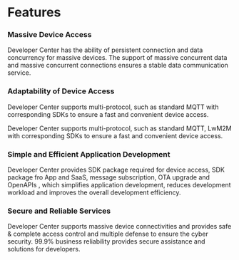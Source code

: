 # Features

### **Massive Device Access**



Developer Center has the ability of persistent connection and data concurrency for massive devices. The support of massive concurrent data and massive concurrent connections ensures a stable data communication service.



### **Adaptability of Device Access**

<span  v-if="isEu">

Developer Center supports multi-protocol, such as standard MQTT with corresponding SDKs to ensure a fast and convenient device access.

</span>
<span  v-else>

Developer Center supports multi-protocol, such as standard MQTT, LwM2M with corresponding SDKs to ensure a fast and convenient device access.

</span>


  



### **Simple and Efficient Application Development**



Developer Center provides SDK package required for device access, SDK package fro App and SaaS, message subscription, OTA upgrade and OpenAPIs , which simplifies application development, reduces development workload and improves the overall development efficiency.



### **Secure and Reliable Services**



Developer Center supports massive device connectivities and provides safe & complete access control and multiple defense to ensure the cyber security. 99.9% business reliability provides secure assistance and solutions for developers.